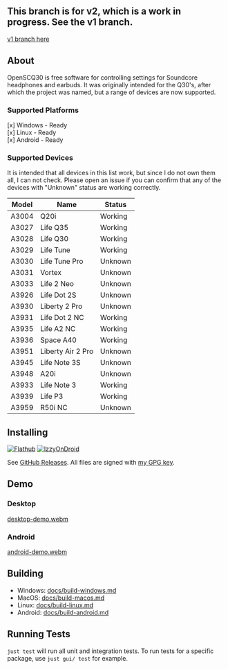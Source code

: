 ## This branch is for v2, which is a work in progress. See the v1 branch.

[v1 branch here](https://github.com/Oppzippy/OpenSCQ30/tree/v1)

## About

OpenSCQ30 is free software for controlling settings for Soundcore headphones and earbuds. It was originally intended for the Q30's, after which the project was named, but a range of devices are now supported.

### Supported Platforms

[x] Windows - Ready  
[x] Linux - Ready  
[x] Android - Ready

### Supported Devices

It is intended that all devices in this list work, but since I do not own them all, I can not check. Please open an issue if you can confirm that any of the devices with "Unknown" status are working correctly.

| Model | Name              | Status  |
| ----- | ----------------- | ------- |
| A3004 | Q20i              | Working |
| A3027 | Life Q35          | Working |
| A3028 | Life Q30          | Working |
| A3029 | Life Tune         | Working |
| A3030 | Life Tune Pro     | Unknown |
| A3031 | Vortex            | Unknown |
| A3033 | Life 2 Neo        | Unknown |
| A3926 | Life Dot 2S       | Unknown |
| A3930 | Liberty 2 Pro     | Unknown |
| A3931 | Life Dot 2 NC     | Working |
| A3935 | Life A2 NC        | Working |
| A3936 | Space A40         | Working |
| A3951 | Liberty Air 2 Pro | Unknown |
| A3945 | Life Note 3S      | Unknown |
| A3948 | A20i              | Unknown |
| A3933 | Life Note 3       | Working |
| A3939 | Life P3           | Working |
| A3959 | R50i NC           | Unknown |

## Installing

[![Flathub](https://img.shields.io/flathub/v/com.oppzippy.OpenSCQ30)](https://flathub.org/apps/com.oppzippy.OpenSCQ30)
[![IzzyOnDroid](https://img.shields.io/endpoint?url=https://apt.izzysoft.de/fdroid/api/v1/shield/com.oppzippy.openscq30)](https://apt.izzysoft.de/fdroid/index/apk/com.oppzippy.openscq30)

See [GitHub Releases](https://github.com/Oppzippy/OpenSCQ30/releases). All files are signed with [my GPG key](https://kylescheuing.com/publickey.txt).

## Demo

### Desktop

[desktop-demo.webm](https://github.com/user-attachments/assets/3df615f5-2e5d-44e8-9604-f5175c11ea5b)

### Android

[android-demo.webm](https://github.com/user-attachments/assets/bf48a9f3-db73-4f26-b1e7-edac5f3fba32)

## Building

- Windows: [docs/build-windows.md](docs/build-windows.md)
- MacOS: [docs/build-macos.md](docs/build-macos.md)
- Linux: [docs/build-linux.md](docs/build-linux.md)
- Android: [docs/build-android.md](docs/build-android.md)

## Running Tests

`just test` will run all unit and integration tests. To run tests for a specific package, use `just gui/ test` for example.
